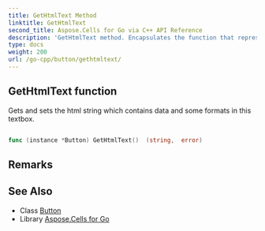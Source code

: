 ```yaml
---
title: GetHtmlText Method 
linktitle: GetHtmlText
second_title: Aspose.Cells for Go via C++ API Reference
description: 'GetHtmlText method. Encapsulates the function that represents gethtmltext in Go.'
type: docs
weight: 200
url: /go-cpp/button/gethtmltext/
---
```


## GetHtmlText function

Gets and sets the html string which contains data and some formats in this textbox.

```go

func (instance *Button) GetHtmlText()  (string,  error) 

```

## Remarks


## See Also

* Class [Button](../)
* Library [Aspose.Cells for Go](../../)
